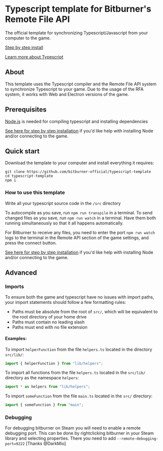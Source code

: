 # Typescript template for Bitburner's Remote File API

The official template for synchronizing Typescript/Javascript from your computer to the game.

[Step by step install](guide_for_dummies.md)

[Learn more about Typescript](https://www.typescriptlang.org/docs/)

## About

This template uses the Typescript compiler and the Remote File API system to synchronize Typescript to your game.
Due to the usage of the RFA system, it works with Web and Electron versions of the game.

## Prerequisites

[Node.js](https://nodejs.org/en/download/) is needed for compiling typescript and installing dependencies

[See here for step by step installation](https://github.com/bitburner-official/typescript-template/guide_for_dummies.md) if you'd like help with installing Node and/or connecting to the game.

## Quick start

Download the template to your computer and install everything it requires:
```
git clone https://github.com/bitburner-official/typescript-template
cd typescript-template
npm i
```

### How to use this template

Write all your typescript source code in the `/src` directory

To autocompile as you save, run `npm run transpile` in a terminal.
To send changed files as you save, run `npm run watch` in a terminal.
Have them both running simultaneously so that it all happens automatically.

For Bitburner to receive any files, you need to enter the port `npm run watch` logs to the terminal
in the Remote API section of the game settings, and press the connect button.

[See here for step by step installation](https://github.com/bitburner-official/typescript-template/guide_for_dummies.md) if you'd like help with installing Node and/or connecting to the game.

## Advanced
### Imports

To ensure both the game and typescript have no issues with import paths, your import statements should follow a few formatting rules:

- Paths must be absolute from the root of `src/`, which will be equivalent to the root directory of your home drive
- Paths must contain no leading slash
- Paths must end with no file extension

#### Examples:

To import `helperFunction` from the file `helpers.ts` located in the directory `src/lib/`:

```js
import { helperFunction } from "lib/helpers";
```

To import all functions from the file `helpers.ts` located in the `src/lib/` directory as the namespace `helpers`:

```js
import * as helpers from "lib/helpers";
```

To import `someFunction` from the file `main.ts` located in the `src/` directory:

```js
import { someFunction } from "main";
```

### Debugging

For debugging bitburner on Steam you will need to enable a remote debugging port. This can be done by rightclicking bitburner in your Steam library and selecting properties. There you need to add `--remote-debugging-port=9222` [Thanks @DarkMio]
